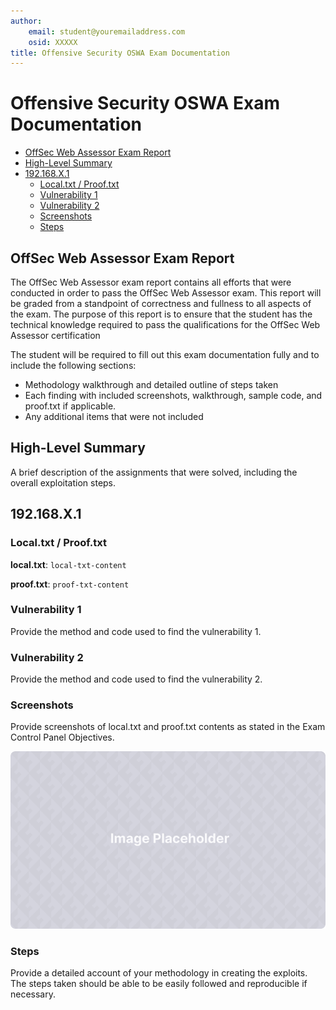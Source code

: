 ```yaml
---
author:
    email: student@youremailaddress.com
    osid: XXXXX
title: Offensive Security OSWA Exam Documentation
---
```


# Offensive Security OSWA Exam Documentation

- [OffSec Web Assessor Exam Report](#offsec-web-assessor-exam-report)
- [High-Level Summary](#high-level-summary)
- [192.168.X.1](#192.168.x.1)
   - [Local.txt / Proof.txt](#local.txt-/-proof.txt)
   - [Vulnerability 1](#vulnerability-1)
   - [Vulnerability 2](#vulnerability-2)
   - [Screenshots](#screenshots)
   - [Steps](#steps)


## OffSec Web Assessor Exam Report

The OffSec Web Assessor exam report contains all efforts that were
conducted in order to pass the OffSec Web Assessor exam. This report will
be graded from a standpoint of correctness and fullness to all aspects of
the exam. The purpose of this report is to ensure that the student has
the technical knowledge required to pass the qualifications for the
OffSec Web Assessor certification

The student will be required to fill out this exam documentation fully
and to include the following sections:
- Methodology walkthrough and detailed outline of steps taken
- Each finding with included screenshots, walkthrough, sample code, and
  proof.txt if applicable.
- Any additional items that were not included

## High-Level Summary

A brief description of the assignments that were solved, including the overall exploitation steps.

## 192.168.X.1

### Local.txt / Proof.txt

**local.txt**: `local-txt-content`

**proof.txt**: `proof-txt-content`

### Vulnerability 1

Provide the method and code used to find the vulnerability 1.

### Vulnerability 2

Provide the method and code used to find the vulnerability 2.

### Screenshots

Provide screenshots of local.txt and proof.txt contents as stated in
the Exam Control Panel Objectives.

![](./img-placeholder.png)

### Steps

Provide a detailed account of your methodology in creating the
exploits. The steps taken should be able to be easily followed and
reproducible if necessary.
